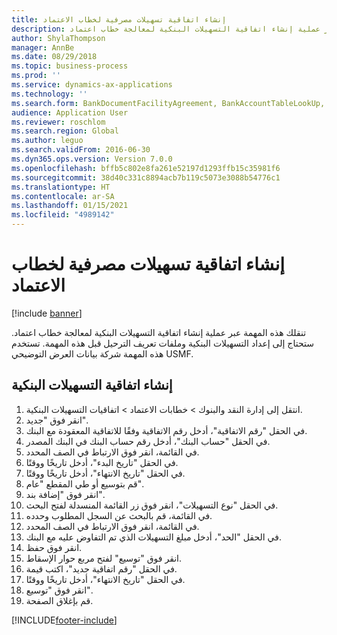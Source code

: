 ```yaml
---
title: إنشاء اتفاقية تسهيلات مصرفية لخطاب الاعتماد
description: تنقلك هذه المهمة عبر عملية إنشاء اتفاقية التسهيلات البنكية‬ لمعالجة خطاب اعتماد.
author: ShylaThompson
manager: AnnBe
ms.date: 08/29/2018
ms.topic: business-process
ms.prod: ''
ms.service: dynamics-ax-applications
ms.technology: ''
ms.search.form: BankDocumentFacilityAgreement, BankAccountTableLookUp, BankDocumentFacilityAgreementExtension, DefaultDashboard
audience: Application User
ms.reviewer: roschlom
ms.search.region: Global
ms.author: leguo
ms.search.validFrom: 2016-06-30
ms.dyn365.ops.version: Version 7.0.0
ms.openlocfilehash: bffb5c802e8fa261e52197d1293ffb15c35981f6
ms.sourcegitcommit: 38d40c331c8894acb7b119c5073e3088b54776c1
ms.translationtype: HT
ms.contentlocale: ar-SA
ms.lasthandoff: 01/15/2021
ms.locfileid: "4989142"
---
```

# <a name="create-a-bank-facility-agreement-for-a-letter-of-credit"></a>إنشاء اتفاقية تسهيلات مصرفية لخطاب الاعتماد

[!include [banner](../../includes/banner.md)]

تنقلك هذه المهمة عبر عملية إنشاء اتفاقية التسهيلات البنكية‬ لمعالجة خطاب اعتماد. ستحتاج إلى إعداد التسهيلات البنكية وملفات تعريف الترحيل قبل هذه المهمة.  تستخدم هذه المهمة شركة بيانات العرض التوضيحي USMF.  


## <a name="create-bank-facility-agreement"></a>إنشاء اتفاقية التسهيلات البنكية
1. انتقل إلى إدارة النقد والبنوك > خطابات الاعتماد > اتفاقيات التسهيلات البنكية‬.
2. انقر فوق "جديد".
3. في الحقل "رقم الاتفاقية"، أدخل رقم الاتفاقية وفقًا للاتفاقية المعقودة مع البنك.
4. في الحقل "حساب البنك‬"، أدخل رقم حساب البنك في البنك المصدر.
5. في القائمة، انقر فوق الارتباط في الصف المحدد.
6. في الحقل "تاريخ البدء"، أدخل تاريخًا ووقتًا.
7. في الحقل "تاريخ الانتهاء"، أدخل تاريخًا ووقتًا.
8. قم بتوسيع أو طي المقطع "عام".
9. انقر فوق "إضافة بند".
10. في الحقل "نوع التسهيلات‬"، انقر فوق زر القائمة المنسدلة لفتح البحث.
11. في القائمة، قم بالبحث عن السجل المطلوب وحدده.
12. في القائمة، انقر فوق الارتباط في الصف المحدد.
13. في الحقل "الحد"، أدخل مبلغ التسهيلات الذي تم التفاوض عليه مع البنك.
14. انقر فوق حفظ.
15. انقر فوق "توسيع‬" لفتح مربع حوار الإسقاط‬.
16. في الحقل "رقم اتفاقية جديد‬"، اكتب قيمة.
17. في الحقل "تاريخ الانتهاء"، أدخل تاريخًا ووقتًا.
18. انقر فوق "توسيع".
19. قم بإغلاق الصفحة.



[!INCLUDE[footer-include](../../../includes/footer-banner.md)]